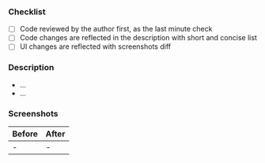 ### Checklist

- [ ] Code reviewed by the author first, as the last minute check
- [ ] Code changes are reflected in the description with short and concise list
- [ ] UI changes are reflected with screenshots diff

### Description

- ...
- ...

### Screenshots

| Before | After |
|--------|-------|
| -      | -     |
